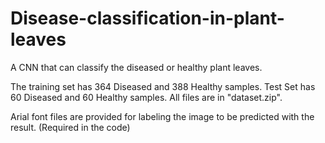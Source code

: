 # Disease-classification-in-plant-leaves
A CNN that can classify the diseased or healthy plant leaves.

The training set has 364 Diseased and 388 Healthy samples. Test Set has 60 Diseased and 60 Healthy samples. All files are in "dataset.zip".

Arial font files are provided for labeling the image to be predicted with the result. (Required in the code)
